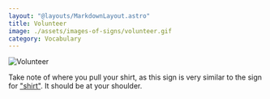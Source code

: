 ```yaml
---
layout: "@layouts/MarkdownLayout.astro"
title: Volunteer
image: ./assets/images-of-signs/volunteer.gif
category: Vocabulary
---
```


![Volunteer](@signs/volunteer.gif)

Take note of where you pull your shirt,
as this sign is very similar to the sign for ["shirt"](./shirt).
It should be at your shoulder.
